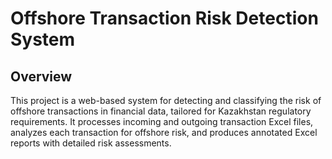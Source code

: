 # Offshore Transaction Risk Detection System

## Overview
This project is a web-based system for detecting and classifying the risk of offshore transactions in financial data, tailored for Kazakhstan regulatory requirements. It processes incoming and outgoing transaction Excel files, analyzes each transaction for offshore risk, and produces annotated Excel reports with detailed risk assessments.
